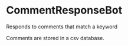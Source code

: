 # CommentResponseBot
Responds to comments that match a keyword

Comments are stored in a csv database. 
